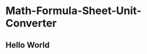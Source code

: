 # Math-Formula-Sheet-Unit-Converter
<html>
 <head>
 </head>
 <body>
   <h2>Hello World<h2>
 </body>
</html>
